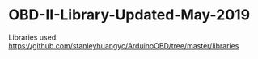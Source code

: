 # OBD-II-Library-Updated-May-2019
Libraries used: https://github.com/stanleyhuangyc/ArduinoOBD/tree/master/libraries

